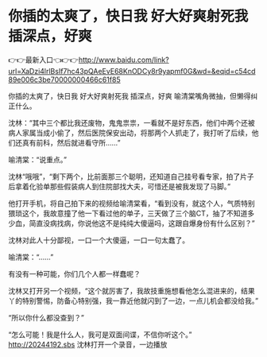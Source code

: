 # 你插的太爽了，快日我 好大好爽射死我 插深点，好爽

👉👉最新入口👈👉👉http://www.baidu.com/link?url=XaDzi4lrlBsIf7hc43pQAeEvE68KnODCy8r9yapmf0G&wd=&eqid=c54cd89e006c3be70000000466c61f85

你插的太爽了，快日我 好大好爽射死我 插深点，好爽
喻清棠嘴角微抽，但懒得纠正什么。

沈林：“其中三个都比我还废物，鬼鬼祟祟，一看就不是好东西，他们中两个还被病人家属当成小偷了，然后医院保安出动，将那两个人抓走了，我打听了后续，他们还真有前科，然后就进看守所……”

喻清棠：“说重点。”

沈林“哦哦”，“剩下两个，比前面那三个聪明，还知道自己挂号看专家，拍了片子后拿着化验单那些假装病人到住院部找大夫，可惜还是被我发现了马脚。”

他打开手机，将自己拍下来的视频给喻清棠看，“看到没有，就这个人，气质特别猥琐这个，我故意撞了他一下看过他的单子，三天做了三个脑CT，抽了不知道多少血，简直没病找病，你说他这不是纯纯大傻逼吗，这跟自爆身份有什么区别？”

沈林对此人十分鄙视，一口一个大傻逼，一口一句太蠢了。

喻清棠：“……”

有没有一种可能，你们几个人都一样蠢呢？

沈林又打开另一个视频，“这个就厉害了，我故技重施想看他怎么混进来的，结果丫的特别警惕，防备心特别强，我一靠近他就闪到了一边，一点儿机会都没给我。”

“所以你什么都没查到？”

“怎么可能！我是什么人，我可是双面间谍，不信你听这个。”
http://20244192.sbs
沈林打开一个录音，一边播放
